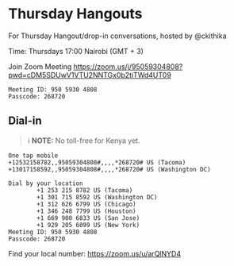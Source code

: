 # Thursday Hangouts

For Thursday Hangout/drop-in conversations, hosted by @ckithika

Time: Thursdays 17:00 Nairobi (GMT + 3)

Join Zoom Meeting
https://zoom.us/j/95059304808?pwd=cDM5SDUwV1VTU2NNTGx0b2tiTWd4UT09

```
Meeting ID: 950 5930 4808
Passcode: 268720
```

## Dial-in

> ℹ **NOTE:** No toll-free for Kenya yet.

```
One tap mobile
+12532158782,,95059304808#,,,,*268720# US (Tacoma)
+13017158592,,95059304808#,,,,*268720# US (Washington DC)

Dial by your location
        +1 253 215 8782 US (Tacoma)
        +1 301 715 8592 US (Washington DC)
        +1 312 626 6799 US (Chicago)
        +1 346 248 7799 US (Houston)
        +1 669 900 6833 US (San Jose)
        +1 929 205 6099 US (New York)
Meeting ID: 950 5930 4808
Passcode: 268720
```

Find your local number: https://zoom.us/u/arQlNYD4
